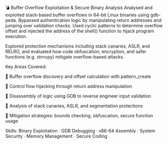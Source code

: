 💣 Buffer Overflow Exploitation & Secure Binary Analysis
Analysed and exploited stack-based buffer overflows in 64-bit Linux binaries using gdb-peda. Bypassed authentication logic by manipulating return addresses and jumping over validation checks. Used cyclic patterns to determine overflow offset and injected the address of the shell() function to hijack program execution.

Explored protection mechanisms including stack canaries, ASLR, and RELRO, and evaluated how code obfuscation, encryption, and safer functions (e.g. strncpy) mitigate overflow-based attacks.

Key Areas Covered:

🐛 Buffer overflow discovery and offset calculation with pattern_create

📌 Control flow hijacking through return address manipulation

🧠 Disassembly of logic using GDB to reverse engineer input validation

🔐 Analysis of stack canaries, ASLR, and segmentation protections

🧬 Mitigation strategies: bounds checking, obfuscation, secure function usage

Skills: Binary Exploitation · GDB Debugging · x86-64 Assembly · System Security · Memory Management · Secure Coding
